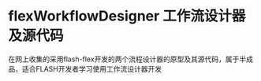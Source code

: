# flexWorkflowDesigner 工作流设计器及源代码

在网上收集的采用flash-flex开发的两个流程设计器的原型及其源代码，属于半成品，适合FLASH开发者学习使用工作流设计器开发
